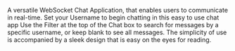 A versatile WebSocket Chat Application, that enables users to communicate in real-time.
Set your Username to begin chatting in this easy to use chat app 
Use the Filter at the top of the Chat box to search for messages by a specific username, or keep blank to see all messages.
The simplicity of use is accompanied by a sleek design that is easy on the eyes for reading.
